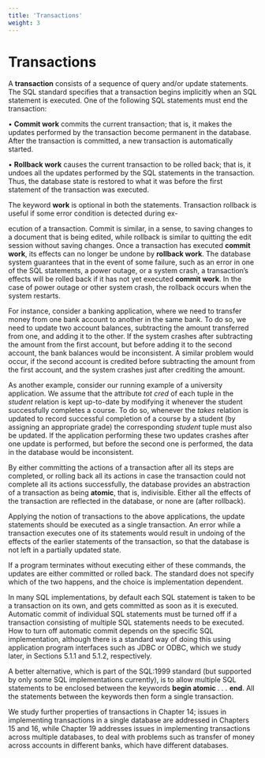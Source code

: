 ```yaml
---
title: 'Transactions'
weight: 3
---
```


# Transactions

A **transaction** consists of a sequence of query and/or update statements. The SQL standard specifies that a transaction begins implicitly when an SQL statement is executed. One of the following SQL statements must end the transaction:

• **Commit work** commits the current transaction; that is, it makes the updates performed by the transaction become permanent in the database. After the transaction is committed, a new transaction is automatically started.

• **Rollback work** causes the current transaction to be rolled back; that is, it undoes all the updates performed by the SQL statements in the transaction. Thus, the database state is restored to what it was before the first statement of the transaction was executed.

The keyword **work** is optional in both the statements. Transaction rollback is useful if some error condition is detected during ex-

ecution of a transaction. Commit is similar, in a sense, to saving changes to a document that is being edited, while rollback is similar to quitting the edit session without saving changes. Once a transaction has executed **commit work**, its effects can no longer be undone by **rollback work**. The database system guarantees that in the event of some failure, such as an error in one of the SQL statements, a power outage, or a system crash, a transaction’s effects will be rolled back if it has not yet executed **commit work**. In the case of power outage or other system crash, the rollback occurs when the system restarts.

For instance, consider a banking application, where we need to transfer money from one bank account to another in the same bank. To do so, we need to update two account balances, subtracting the amount transferred from one, and adding it to the other. If the system crashes after subtracting the amount from the first account, but before adding it to the second account, the bank balances would be inconsistent. A similar problem would occur, if the second account is credited before subtracting the amount from the first account, and the system crashes just after crediting the amount.

As another example, consider our running example of a university application. We assume that the attribute _tot cred_ of each tuple in the _student_ relation is kept up-to-date by modifying it whenever the student successfully completes a course. To do so, whenever the _takes_ relation is updated to record successful completion of a course by a student (by assigning an appropriate grade) the corresponding _student_ tuple must also be updated. If the application performing these two updates crashes after one update is performed, but before the second one is performed, the data in the database would be inconsistent.

By either committing the actions of a transaction after all its steps are completed, or rolling back all its actions in case the transaction could not complete all its actions successfully, the database provides an abstraction of a transaction as being **atomic**, that is, indivisible. Either all the effects of the transaction are reflected in the database, or none are (after rollback).  


Applying the notion of transactions to the above applications, the update statements should be executed as a single transaction. An error while a transaction executes one of its statements would result in undoing of the effects of the earlier statements of the transaction, so that the database is not left in a partially updated state.

If a program terminates without executing either of these commands, the updates are either committed or rolled back. The standard does not specify which of the two happens, and the choice is implementation dependent.

In many SQL implementations, by default each SQL statement is taken to be a transaction on its own, and gets committed as soon as it is executed. Automatic commit of individual SQL statements must be turned off if a transaction consisting of multiple SQL statements needs to be executed. How to turn off automatic commit depends on the specific SQL implementation, although there is a standard way of doing this using application program interfaces such as JDBC or ODBC, which we study later, in Sections 5.1.1 and 5.1.2, respectively.

A better alternative, which is part of the SQL:1999 standard (but supported by only some SQL implementations currently), is to allow multiple SQL statements to be enclosed between the keywords **begin atomic** _. . ._ **end**. All the statements between the keywords then form a single transaction.

We study further properties of transactions in Chapter 14; issues in implementing transactions in a single database are addressed in Chapters 15 and 16, while Chapter 19 addresses issues in implementing transactions across multiple databases, to deal with problems such as transfer of money across accounts in different banks, which have different databases.

